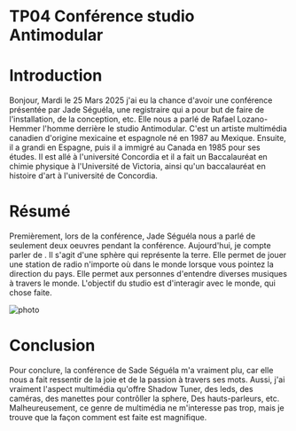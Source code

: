  # TP04 Conférence studio Antimodular


  # Introduction
 
   Bonjour, Mardi le 25 Mars 2025 j'ai eu la chance d'avoir une conférence présentée par Jade Séguéla, une registraire qui a pour but de faire de l'installation, de la conception, etc. Elle nous a parlé de Rafael Lozano-Hemmer l'homme derrière le studio Antimodular.
   C'est un artiste multimédia canadien d'origine mexicaine et espagnole né en 1987 au Mexique. Ensuite, il a grandi en Espagne, puis il a immigré au Canada en 1985 pour ses études. Il est allé à l'université
   Concordia et il a fait un Baccalauréat en chimie physique à l'Université de Victoria, ainsi qu'un baccalauréat en histoire d'art à l'université de Concordia. 

  # Résumé

   Premièrement, lors de la conférence, Jade Séguéla nous a parlé de seulement deux oeuvres pendant la conférence. Aujourd'hui, je compte parler de <Shadow Tuner>. Il s'agit d'une sphère qui représente la terre. Elle permet de jouer une station de radio 
   n'importe où dans le monde lorsque vous pointez la direction du pays. Elle permet aux personnes d'entendre diverses musiques à travers le monde. L'objectif du studio est d'interagir avec le monde, qui chose faite.

   ![photo](media/sphere_photo_RLH.png)

   
   

  # Conclusion

   Pour conclure, la conférence de Sade Séguéla m'a vraiment plu, car elle nous a fait ressentir de la joie et de la passion à travers ses mots. Aussi, j'ai vraiment l'aspect multimédia qu'offre Shadow Tuner, des leds, des caméras, des manettes pour contrôller la sphere, 
   Des hauts-parleurs, etc. Malheureusement, ce genre de multimédia ne m'interesse pas trop, mais je trouve que la façon comment est faite est magnifique.


